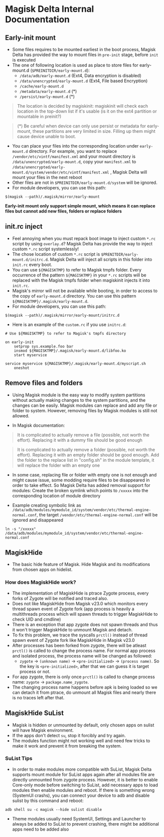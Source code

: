 # Magisk Delta Internal Documentation

## Early-init mount

- Some files requires to be mounted earliest in the boot process, Magisk Delta has provided the way to mount files in `pre-init` stage, before `init` is executed
- The one of following location is used as place to store files for early-mount.d (`$PREINITDIR/early-mount.d`):
  - `/data/adb/early-mount.d` (Ext4, Data encryption is disabled)
  - `/data/unencrypted/early-mount.d` (Ext4, File based Encryption)
  - `/cache/early-mount.d`
  - `/metadata/early-mount.d` (*)
  - `/persist/early-mount.d` (*)

> The location is decided by magiskinit: magiskinit will check each location in the top-down list if it's usable (is it on the ext4 partition or mountable in preinit?)

> (*) Be careful when device can only use persist or metadata for early-mount, these partitions are very limited in size. Filling up them might cause device unable to boot.

- You can place your files into the corresponding location under `early-mount.d` directory. For example, you want to replace `/vendor/etc/vintf/manifest.xml` and your mount directory is `/data/unencrypted/early-mount.d`, copy your `manifest.xml` to `/data/unencrypted/early-mount.d/system/vendor/etc/vintf/manifest.xml` , Magisk Delta will mount your files in the next reboot​
- Other files are not in `$PREINITDIR/early-mount.d/system` will be ignored.
- For module developers, you can use this path:
```
$(magisk --path)/.magisk/mirror/early-mount
```


**Early-init mount only support simple mount, which means it can replace files but cannot add new files, folders or replace folders**

## init.rc inject

- Feel annoying when you must repack boot image to inject custom `*.rc` script by using `overlay.d`? Magisk Delta has provide the way to inject custom `*.rc` script systemlessly!
- The chose location of custom `*.rc` script is `$PRENITDIR/early-mount.d/initrc.d`. Magisk Delta will inject all scripts in this folder into `init.rc` every boot.
- You can use `${MAGISKTMP}` to refer to Magisk tmpfs folder. Every occurrence of the pattern `${MAGISKTMP}` in your `*.rc` scripts will be replaced with the Magisk tmpfs folder when magiskinit injects it into `init.rc`.
- Magisk's mirror will not be available while booting, in order to access to the copy of `early-mount.d` directory. You can use this pattern `${MAGISKTMP}/.magisk/early-mount.d`.
- For module developers, you can use this path:
```
$(magisk --path)/.magisk/mirror/early-mount/initrc.d
```
- Here is an example of the `custom.rc` if you use `initrc.d`:

```
# Use ${MAGISKTMP} to refer to Magisk's tmpfs directory

on early-init
    setprop sys.example.foo bar
    insmod ${MAGISKTMP}/.magisk/early-mount.d/libfoo.ko
    start myservice

service myservice ${MAGISKTMP}/.magisk/early-mount.d/myscript.sh
    oneshot
```


## Remove files and folders

- Using Magisk module is the easy way to modify system partitions without actually making changes to the system partitions, and the changes can be easily. Magisk modules can replace and add any file or folder to system. However, removing files by Magisk modules is still not allowed.

- In Magisk documentation:

> It is complicated to actually remove a file (possible, not worth the effort). Replacing it with a dummy file should be good enough

> It is complicated to actually remove a folder (possible, not worth the effort). Replacing it with an empty folder should be good enough. Add the folder to the replace list in "config.sh" in the module template, it will replace the folder with an empty one

- In some case, replacing file or folder with empty one is not enough and might cause issue, some modding require files to be disappeared in order to take effect. So Magisk Delta has added removal support for modules: Create the broken symlink which points to `/xxxxx` into the corresponding location of module directory

- Example creating symbolic link as `/data/adb/modules/mymodule_id/system/vendor/etc/thermal-engine-normal.conf`, the target `/vendor/etc/thermal-engine-normal.conf` will be ignored and disappeared

```
ln -s "/xxxxx" /data/adb/modules/mymodule_id/system/vendor/etc/thermal-engine-normal.conf
```

## MagiskHide 

- The basic hide feature of Magisk. Hide Magisk and its modifications from chosen apps on hidelist.

### How does MagiskHide work?

- The implementation of MagiskHide is ptrace Zygote process, every forks of Zygote will be notified and traced also.
- Does not like MagiskHide from Magisk v23.0 which monitors every thread spawn event of Zygote fork (app process is heavily a multithreads process which will spawn threads to trigger MagiskHide to check UID and cmdline)
- There is an exception that app zygote does not spawn threads and thus it won't trigger MagiskHide to unmount Magisk and detach.
- To fix this problem, we trace the syscalls `prctl()` instead of thread spawn event of Zygote fork like MagiskHide in Magisk v23.0
- After processes has been forked from zygote, there will be atleast `prctl()` is called to change the process name. For normal app process and isolated process, the process name will be changed as followed: 
  - `zygote` -> `(unknown name)` -> `<pre-initialized>` -> `(process name)`. So the key is `<pre-initialized>`, after that we can guess it is target process or not.
- For app zygote, there is only once `prctl()` is called to change process name: `zygote` -> `package.name_zygote`.
- The changing process name happens before apk is being loaded so we can detach it from ptrace, do unmount all Magisk files and nearly there is no traces left after that.


## MagiskHide SuList

- Magisk is hidden or unmounted by default, only chosen apps on sulist will have Magisk environment.
- If the apps don't detect `su`, stop it forcibly and try again.
- The modules function might not working well and need few tricks to make it work and prevent it from breaking the system.

### SuList Tips

- In order to make modules more compatible with SuList, Magisk Delta supports mount module for SuList apps again after all modules file are directly unmounted from zygote process. However, it is better to enable Core-only mode before switching to SuList, add necessary apps to load modules then enable modules and reboot. If there is something wrong (SystemUI crashs), you can connect your device to adb and disable sulist by this command and reboot:

```
adb shell su -c magisk --hide sulist disable
```

- Theme modules usually need SystemUI, Settings and Launcher to always be added to SuList to prevent crashing, there might be additional apps need to be added also

